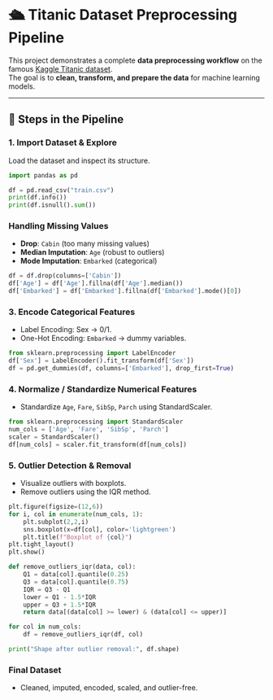 # 🛳️ Titanic Dataset Preprocessing Pipeline

This project demonstrates a complete **data preprocessing workflow** on the famous [Kaggle Titanic dataset](https://www.kaggle.com/c/titanic).  
The goal is to **clean, transform, and prepare the data** for machine learning models.

---

## 📂 Steps in the Pipeline

### 1. Import Dataset & Explore
Load the dataset and inspect its structure.

```python
import pandas as pd

df = pd.read_csv("train.csv")
print(df.info())
print(df.isnull().sum())
```

### Handling Missing Values

- **Drop**: `Cabin` (too many missing values)  
- **Median Imputation**: `Age` (robust to outliers)  
- **Mode Imputation**: `Embarked` (categorical)  

```python
df = df.drop(columns=['Cabin'])
df['Age'] = df['Age'].fillna(df['Age'].median())
df['Embarked'] = df['Embarked'].fillna(df['Embarked'].mode()[0])
```

### 3. Encode Categorical Features

- Label Encoding: Sex → 0/1.
- One-Hot Encoding: `Embarked` → dummy variables.
```python
from sklearn.preprocessing import LabelEncoder
df['Sex'] = LabelEncoder().fit_transform(df['Sex'])
df = pd.get_dummies(df, columns=['Embarked'], drop_first=True)
```

### 4. Normalize / Standardize Numerical Features
- Standardize `Age`, `Fare`, `SibSp`, `Parch` using StandardScaler.
```python
from sklearn.preprocessing import StandardScaler
num_cols = ['Age', 'Fare', 'SibSp', 'Parch']
scaler = StandardScaler()
df[num_cols] = scaler.fit_transform(df[num_cols])
```

### 5. Outlier Detection & Removal
- Visualize outliers with boxplots.
- Remove outliers using the IQR method.
```python
plt.figure(figsize=(12,6))
for i, col in enumerate(num_cols, 1):
    plt.subplot(2,2,i)
    sns.boxplot(x=df[col], color='lightgreen')
    plt.title(f"Boxplot of {col}")
plt.tight_layout()
plt.show()

def remove_outliers_iqr(data, col):
    Q1 = data[col].quantile(0.25)
    Q3 = data[col].quantile(0.75)
    IQR = Q3 - Q1
    lower = Q1 - 1.5*IQR
    upper = Q3 + 1.5*IQR
    return data[(data[col] >= lower) & (data[col] <= upper)]

for col in num_cols:
    df = remove_outliers_iqr(df, col)

print("Shape after outlier removal:", df.shape)
```

### Final Dataset
- Cleaned, imputed, encoded, scaled, and outlier-free.

